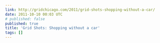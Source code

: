 ```yaml
---
link: http://gridchicago.com/2011/grid-shots-shopping-without-a-car/
date: 2011-10-10 00:03 UTC
# published: false
published: true
title: 'Grid Shots: Shopping without a car'
tags: []
---
```



